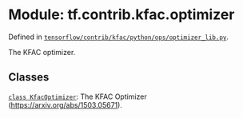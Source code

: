 <div itemscope itemtype="http://developers.google.com/ReferenceObject">
<meta itemprop="name" content="tf.contrib.kfac.optimizer" />
</div>

# Module: tf.contrib.kfac.optimizer



Defined in [`tensorflow/contrib/kfac/python/ops/optimizer_lib.py`](https://www.tensorflow.org/code/tensorflow/contrib/kfac/python/ops/optimizer_lib.py).

The KFAC optimizer.

## Classes

[`class KfacOptimizer`](../../../tf/contrib/kfac/optimizer/KfacOptimizer.md): The KFAC Optimizer (https://arxiv.org/abs/1503.05671).

